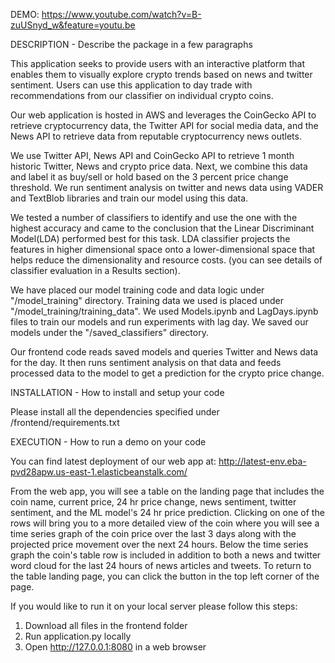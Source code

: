 DEMO: https://www.youtube.com/watch?v=B-zuUSnyd_w&feature=youtu.be



DESCRIPTION - Describe the package in a few paragraphs

This application seeks to provide users with an interactive platform that enables them
to visually explore crypto trends based on news and twitter sentiment. Users can use this
application to day trade with recommendations from our classifier on individual crypto coins.

Our web application is hosted in AWS and leverages the CoinGecko API to retrieve cryptocurrency
data, the Twitter API for social media data, and the News API to retrieve data from reputable
cryptocurrency news outlets.

We use Twitter API, News API and CoinGecko API to retrieve 1 month historic Twitter, News and
crypto price data. Next, we combine this data and label it as buy/sell or hold based on the 3
percent price change threshold. We run sentiment analysis on twitter and news data using VADER
and TextBlob libraries and train our model using this data.

We tested a number of classifiers to identify and use the one with the highest accuracy and came
to the conclusion that the Linear Discriminant Model(LDA) performed best for this task. LDA
classifier projects the features in higher dimensional space onto a lower-dimensional space that
helps reduce the dimensionality and resource costs. (you can see details of classifier evaluation
in a Results section).

We have placed our model training code and data logic under "/model_training" directory.
Training data we used is placed under "/model_training/training_data". We used Models.ipynb and
LagDays.ipynb files to train our models and run experiments with lag day. We saved our models
under the "/saved_classifiers" directory.

Our frontend code reads saved models and queries Twitter and News data for the day. It then
runs sentiment analysis on that data and feeds processed data to the model to get a prediction
for the crypto price change.

INSTALLATION - How to install and setup your code

Please install all the dependencies specified under
/frontend/requirements.txt

EXECUTION - How to run a demo on your code

You can find latest deployment of our web app at:
http://latest-env.eba-pvd28apw.us-east-1.elasticbeanstalk.com/

From the web app, you will see a table on the landing page that includes the coin name, current price, 24 hr price change, news sentiment, 
twitter sentiment, and the ML model's 24 hr price prediction. Clicking on one of the rows will bring you to a more detailed view of the coin
where you will see a time series graph of the coin price over the last 3 days along with the projected price movement over the next 24 hours.
Below the time series graph the coin's table row is included in addition to both a news and twitter word cloud for the last 24 hours of news articles
and tweets. To return to the table landing page, you can click the button in the top left corner of the page.

If you would like to run it on your local server please follow this steps:
1. Download all files in the frontend folder
2. Run application.py locally
3. Open http://127.0.0.1:8080 in a web browser
